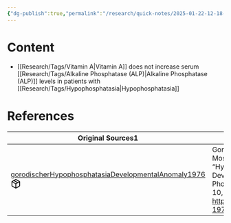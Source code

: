 ```yaml
---
{"dg-publish":true,"permalink":"/research/quick-notes/2025-01-22-12-18-55/","updated":"2025-01-28T19:49:40-05:00"}
---
```


# Content
- [[Research/Tags/Vitamin A\|Vitamin A]] does not increase serum [[Research/Tags/Alkaline Phosphatase (ALP)\|Alkaline Phosphatase (ALP)]] levels in patients with [[Research/Tags/Hypophosphatasia\|Hypophosphatasia]]
# References
<div><table class="dataview table-view-table"><thead class="table-view-thead"><tr class="table-view-tr-header"><th class="table-view-th"><span>Original Sources</span><span class="dataview small-text">1</span></th><th class="table-view-th"><span>Citations</span></th></tr></thead><tbody class="table-view-tbody"><tr><td><span><a data-tooltip-position="top" aria-label="Research/Evidence Sources/gorodischerHypophosphatasiaDevelopmentalAnomaly1976.md" data-href="Research/Evidence Sources/gorodischerHypophosphatasiaDevelopmentalAnomaly1976.md" href="Research/Evidence Sources/gorodischerHypophosphatasiaDevelopmentalAnomaly1976.md" class="internal-link" target="_blank" rel="noopener nofollow" fileclass-name="Research Links">gorodischerHypophosphatasiaDevelopmentalAnomaly1976</a><a class="metadata-menu fileclass-icon"><svg xmlns="http://www.w3.org/2000/svg" width="24" height="24" viewBox="0 0 24 24" fill="none" stroke="currentColor" stroke-width="2" stroke-linecap="round" stroke-linejoin="round" class="svg-icon lucide-package"><path d="m7.5 4.27 9 5.15"></path><path d="M21 8a2 2 0 0 0-1-1.73l-7-4a2 2 0 0 0-2 0l-7 4A2 2 0 0 0 3 8v8a2 2 0 0 0 1 1.73l7 4a2 2 0 0 0 2 0l7-4A2 2 0 0 0 21 16Z"></path><path d="m3.3 7 8.7 5 8.7-5"></path><path d="M12 22V12"></path></svg></a></span></td><td><span>Gorodischer, R., R. G. Davidson, L. L. Mosovich, and S. J. Yaffe. “Hypophosphatasia: A Developmental Anomaly of Alkaline Phosphatase?” Pediatric Research 10, no. 7 (July 1976): 650–56. <a rel="noopener nofollow" class="external-link" href="https://doi.org/10.1203/00006450-197607000-00004" target="_blank">https://doi.org/10.1203/00006450-197607000-00004</a>.</span></td></tr></tbody></table></div>

